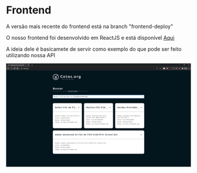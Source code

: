 # Frontend

A versão mais recente do frontend está na branch "frontend-deploy"

O nosso frontend foi desenvolvido em ReactJS e está disponível <a href="https://cotas.org" target="_blank" title="cotas.org">Aqui</a>

A ideia dele é basicamete de servir como exemplo do que pode ser feito utilizando nossa API

<img src="./pagina.PNG" alt="Site print" title="Site hospedado" />
